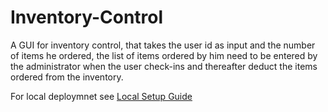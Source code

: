 # Inventory-Control
A GUI for inventory control, that takes the user id as input and the number of items he ordered, the list of items ordered by him need to be entered by the administrator when the user check-ins and thereafter deduct the items ordered from the inventory.

For local deploymnet see [Local Setup Guide](./Documentation/local_setup_guide.md)